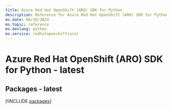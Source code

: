 ```yaml
---
title: Azure Red Hat OpenShift (ARO) SDK for Python
description: Reference for Azure Red Hat OpenShift (ARO) SDK for Python
ms.date: 04/10/2024
ms.topic: reference
ms.devlang: python
ms.service: redhatopenshift(aro)
---
```

# Azure Red Hat OpenShift (ARO) SDK for Python - latest
## Packages - latest
[!INCLUDE [packages](red-hat-openshift-(aro)-index.md)]